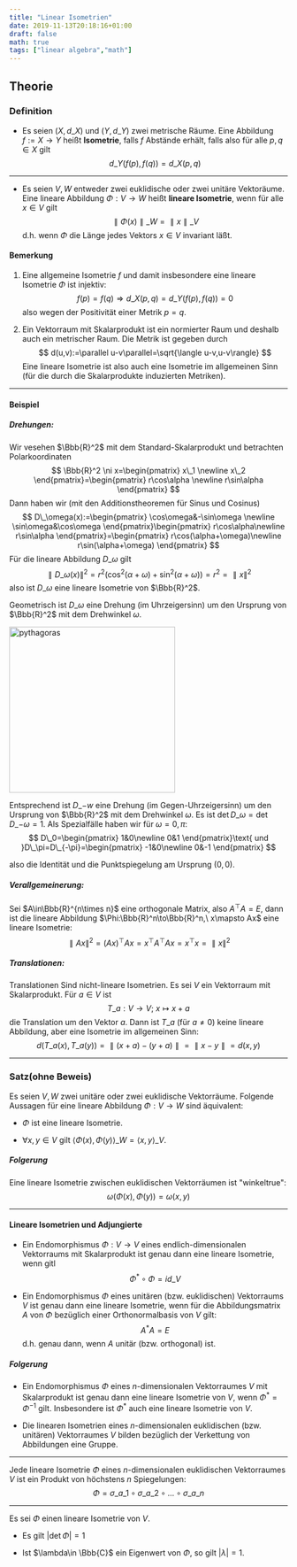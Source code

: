 ```yaml
---
title: "Linear Isometrien"
date: 2019-11-13T20:18:16+01:00
draft: false
math: true
tags: ["linear algebra","math"]
---
```


## Theorie

### Definition

+ Es seien $(X,d\_X)$ und $(Y,d\_Y)$ zwei metrische Räume. Eine Abbildung $f:=X\to Y$ heißt __Isometrie__, falls $f$ Abstände erhält, falls also für alle $p,q\in X$ gilt
$$
d\_Y(f(p),f(q))=d\_X(p,q)
$$

---

+ Es seien $V,W$ entweder zwei euklidische oder zwei unitäre Vektoräume. Eine lineare Abbildung $\Phi:V\to W$ heißt __lineare Isometrie__, wenn für alle $x\in V$ gilt
$$
\parallel\Phi(x)\parallel\_W=\parallel x\parallel\_V
$$
d.h. wenn $\Phi$ die Länge jedes Vektors $x\in V$ invariant läßt.

#### Bemerkung

1. Eine allgemeine Isometrie $f$ und damit insbesondere eine lineare Isometrie $\Phi$ ist injektiv:
$$
f(p)=f(q)\Longrightarrow d\_X(p,q)=d\_Y(f(p),f(q))=0
$$
also wegen der Positivität einer Metrik $p=q$.

2. Ein Vektorraum mit Skalarprodukt ist ein normierter Raum und deshalb auch ein metrischer Raum. Die Metrik ist gegeben durch
$$
d(u,v):=\parallel u-v\parallel=\sqrt{\langle u-v,u-v\rangle}
$$
Eine lineare Isometrie ist also auch eine Isometrie im allgemeinen Sinn (für die durch die Skalarprodukte induzierten Metriken).

---

####  Beispiel

##### Drehungen:

Wir vesehen $\Bbb{R}^2$ mit dem Standard-Skalarprodukt und betrachten Polarkoordinaten
$$
\Bbb{R}^2 \ni x=\begin{pmatrix}
    x\_1 \newline
    x\_2
\end{pmatrix}=\begin{pmatrix}
    r\cos\alpha \newline
    r\sin\alpha
\end{pmatrix}
$$
Dann haben wir (mit den Additionstheoremen für Sinus und Cosinus)
$$
D\_\omega(x):=\begin{pmatrix}
    \cos\omega&-\sin\omega \newline
    \sin\omega&\cos\omega
\end{pmatrix}\begin{pmatrix}
    r\cos\alpha\newline
    r\sin\alpha
\end{pmatrix}=\begin{pmatrix}
    r\cos(\alpha+\omega)\newline
    r\sin(\alpha+\omega)
\end{pmatrix}
$$
Für die lineare Abbildung $D\_\omega$ gilt
$$
\parallel D\_\omega(x)\parallel^2=r^2(\cos^2(\alpha+\omega)+\sin^2(\alpha+\omega))=r^2=\parallel x\parallel^2
$$
also ist $D\_\omega$ eine lineare Isometrie von $\Bbb{R}^2$.

Geometrisch ist $D\_\omega$ eine Drehung (im Uhrzeigersinn) um den Ursprung von $\Bbb{R}^2$ mit dem Drehwinkel $\omega$.

<img src="/postImage/LineareIsometrien/Drehung.png" alt="pythagoras" width="300" class="center" />

Entsprechend ist $D\_{-w}$ eine Drehung (im Gegen-Uhrzeigersinn) um den Ursprung von $\Bbb{R}^2$ mit dem Drehwinkel $\omega$. Es ist $\det D\_\omega=\det D\_{-\omega} = 1$. Als Spezialfälle haben wir für $\omega=0,\pi:$
$$
D\_0=\begin{pmatrix}
    1&0\newline
    0&1
\end{pmatrix}\text{ und }D\_\pi=D\_{-\pi}=\begin{pmatrix}
    -1&0\newline
    0&-1
\end{pmatrix}
$$

also die Identität und die Punktspiegelung am Ursprung $(0,0)$.

##### Verallgemeinerung:

Sei $A\in\Bbb{R}^{n\times n}$ eine orthogonale Matrix, also $A^\top A=E$, dann ist die lineare Abbildung $\Phi:\Bbb{R}^n\to\Bbb{R}^n,\ x\mapsto Ax$ eine lineare Isometrie:
$$
\parallel Ax\parallel^2=(Ax)^\top Ax=x^\top A^\top Ax=x^\top x=\parallel x\parallel^2
$$

##### Translationen:

Translationen Sind nicht-lineare Isometrien. Es sei $V$ ein Vektorraum mit Skalarprodukt. Für $a\in V$ ist
$$
T\_a:V\to V;\ x\mapsto x+a
$$
die Translation um den Vektor $a$. Dann ist $T\_a$ (für $a\neq 0$) keine lineare Abbildung, aber eine Isometrie im allgemeinen Sinn:
$$
d(T\_a(x),T\_a(y))=\parallel(x+a)-(y+a)\parallel=\parallel x-y\parallel=d(x,y)
$$

---

### Satz(ohne Beweis)

Es seien $V,W$ zwei unitäre oder zwei euklidische Vektorräume. Folgende Aussagen für eine lineare Abbildung $\Phi :V\to W$ sind äquivalent:

+ $\Phi$ ist eine lineare Isometrie.

+ $\forall x,y\in V$ gilt $\langle\Phi(x),\Phi(y)\rangle\_W=\langle x,y\rangle\_V$.

##### Folgerung

Eine lineare Isometrie zwischen euklidischen Vektorräumen ist "winkeltrue":
$$
\omega(\Phi(x),\Phi(y))=\omega(x,y)
$$

---

#### Lineare Isometrien und Adjungierte

+ Ein Endomorphismus $\Phi: V\to V$ eines endlich-dimensionalen Vektorraums mit Skalarprodukt ist genau dann eine lineare Isometrie, wenn gitl
$$
\Phi^\ast \circ \Phi=id\_V
$$

+ Ein Endomorphismus $\Phi$ eines unitären (bzw. euklidischen) Vektorraums $V$ ist genau dann eine lineare Isometrie, wenn für die Abbildungsmatrix $A$ von $\Phi$ bezüglich einer Orthonormalbasis von $V$ gilt:
$$
A^\ast A=E
$$
d.h. genau dann, wenn $A$ unitär (bzw. orthogonal) ist.

##### Folgerung

+ Ein Endomorphismus $\Phi$ eines $n$-dimensionalen Vektorraumes $V$ mit Skalarprodukt ist genau dann eine lineare Isometrie von $V$, wenn $\Phi^\ast = \Phi^{-1}$ gilt. Insbesondere ist $\Phi^\ast$ auch eine lineare Isometrie von $V$.

+ Die linearen Isometrien eines $n$-dimensionalen euklidischen (bzw. unitären) Vektorraumes $V$ bilden bezüglich der Verkettung von Abbildungen eine Gruppe.

---

Jede lineare Isometrie $\Phi$ eines $n$-dimensionalen euklidischen Vektorraumes $V$ ist ein Produkt von höchstens $n$ Spiegelungen:
$$
\Phi=\sigma\_{a\_1}\circ\sigma\_{a\_2}\circ\ldots\circ\sigma\_{a\_n}
$$

---

Es sei $\Phi$ einen lineare Isometrie von $V$.

+ Es gilt $| \det\Phi|= 1$

+ Ist $\lambda\in \Bbb{C}$ ein Eigenwert von $\Phi$, so gilt $|\lambda|=1$.